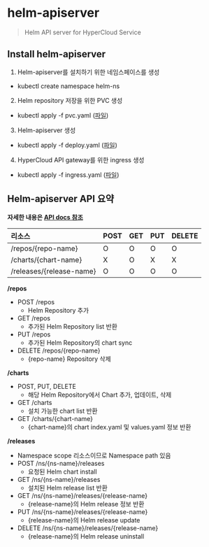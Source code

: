 # helm-apiserver

> Helm API server for HyperCloud Service

## Install helm-apiserver
1. Helm-apiserver를 설치하기 위한 네임스페이스를 생성
- kubectl create namespace helm-ns
2. Helm repository 저장을 위한 PVC 생성
- kubectl apply -f pvc.yaml ([파일](./deploy/pvc.yaml))
3. Helm-apiserver 생성
- kubectl apply -f deploy.yaml ([파일](./deploy/deploy.yaml))
4. HyperCloud API gateway를 위한 ingress 생성
- kubectl apply -f ingress.yaml ([파일](./deploy/ingress.yaml))

## Helm-apiserver API 요약
**자세한 내용은 [API docs 참조](https://documenter.getpostman.com/view/16732594/UVeGsSUr)**

| 리소스 | POST | GET | PUT | DELETE |
|:------- |:-------|:------- |:-------|:-------|
| /repos/{repo-name} | O | O | O | O |
| /charts/{chart-name}| X | O | X | X |
| /releases/{release-name} | O | O | O | O |

**/repos**
- POST /repos
  * Helm Repository 추가
- GET /repos
  * 추가된 Helm Repository list 반환
- PUT /repos
  * 추가된 Helm Repository의 chart sync
- DELETE /repos/{repo-name}
  * {repo-name} Repository 삭제

**/charts**
- POST, PUT, DELETE
  * 해당 Helm Repository에서 Chart 추가, 업데이트, 삭제
- GET /charts
  * 설치 가능한 chart list 반환
- GET /charts/{chart-name}
  * {chart-name}의 chart index.yaml 및 values.yaml 정보 반환

**/releases**
- Namespace scope 리소스이므로 Namespace path 있음
- POST /ns/{ns-name}/releases
  * 요청된 Helm chart install
- GET /ns/{ns-name}/releases
  * 설치된 Helm release list 반환
- GET /ns/{ns-name}/releases/{release-name}
  * {release-name}의 Helm release 정보 반환
- PUT /ns/{ns-name}/releases/{release-name}
  * {release-name}의 Helm release update
- DELETE /ns/{ns-name}/releases/{release-name}
  * {release-name}의 Helm release uninstall

